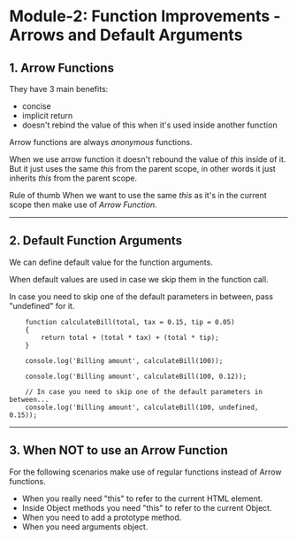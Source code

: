 # Module-2: Function Improvements - Arrows and Default Arguments

## 1. Arrow Functions

They have 3 main benefits:
- concise
- implicit return
- doesn't rebind the value of this when it's used inside another function

Arrow functions are always *anonymous* functions.

When we use arrow function it doesn't rebound the value of *this* inside of it.
But it just uses the same *this* from the parent scope, in other words it just inherits *this* from the parent scope.

Rule of thumb
When we want to use the same *this* as it's in the current scope then make use of *Arrow Function*.

---

## 2. Default Function Arguments

We can define default value for the function arguments.

When default values are used in case we skip them in the function call.

In case you need to skip one of the default parameters in between, pass "undefined" for it.

```
    function calculateBill(total, tax = 0.15, tip = 0.05)
    {
        return total + (total * tax) + (total * tip);
    }

    console.log('Billing amount', calculateBill(100));

    console.log('Billing amount', calculateBill(100, 0.12));

    // In case you need to skip one of the default parameters in between...
    console.log('Billing amount', calculateBill(100, undefined, 0.15));
```

---

## 3. When NOT to use an Arrow Function

For the following scenarios make use of regular functions instead of Arrow functions.
- When you really need "this" to refer to the current HTML element.
- Inside Object methods you need "this" to refer to the current Object.
- When you need to add a prototype method.
- When you need arguments object.
